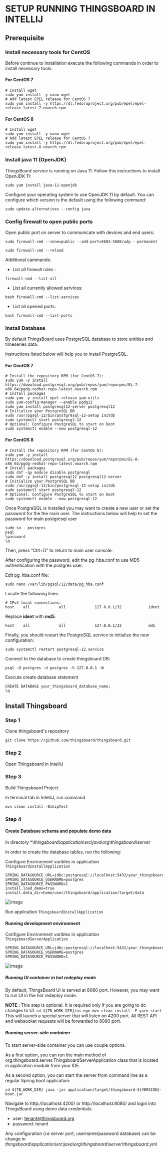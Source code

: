# SETUP RUNNING THINGSBOARD IN INTELLIJ 

## Prerequisite

### Install necessary tools for CentOS

Before continue to installation execute the following commands in order to install necessary tools:

#### For CentOS 7

```
# Install wget
sudo yum install -y nano wget
# Add latest EPEL release for CentOS 7
sudo yum install -y https://dl.fedoraproject.org/pub/epel/epel-release-latest-7.noarch.rpm

```

#### For CentOS 8

```
# Install wget
sudo yum install -y nano wget
# Add latest EPEL release for CentOS 7
sudo yum install -y https://dl.fedoraproject.org/pub/epel/epel-release-latest-8.noarch.rpm

```


### Install java 11 (OpenJDK)

ThingsBoard service is running on Java 11. Follow this instructions to install OpenJDK 11:

`sudo yum install java-11-openjdk`

Configure your operating system to use OpenJDK 11 by default. You can configure which version is the default using the following command:

`sudo update-alternatives --config java`


### Config firewall to open public ports

Open public port on server to communicate with devices and end users:

`sudo firewall-cmd --zone=public --add-port=5683-5688/udp --permanent`

`sudo firewall-cmd --reload`


Additional cammands: 

- List all firewall rules :

`firewall-cmd --list-all`

- List all currently allowed services:

`bash
firewall-cmd --list-services
`
- List all opened ports:

`bash
firewall-cmd --list-ports
`

### Install Database

By default ThingsBoard uses PostgreSQL database to store entities and timeseries data.

Instructions listed below will help you to install PostgreSQL.

#### For CentOS 7

```
# Install the repository RPM (for CentOS 7):
sudo yum -y install https://download.postgresql.org/pub/repos/yum/reporpms/EL-7-x86_64/pgdg-redhat-repo-latest.noarch.rpm
# Install packages
sudo yum -y install epel-release yum-utils
sudo yum-config-manager --enable pgdg12
sudo yum install postgresql12-server postgresql12
# Initialize your PostgreSQL DB
sudo /usr/pgsql-12/bin/postgresql-12-setup initdb
sudo systemctl start postgresql-12
# Optional: Configure PostgreSQL to start on boot
sudo systemctl enable --now postgresql-12
```

#### For CentOS 8

```
# Install the repository RPM (for CentOS 8):
sudo yum -y install https://download.postgresql.org/pub/repos/yum/reporpms/EL-8-x86_64/pgdg-redhat-repo-latest.noarch.rpm
# Install packages
sudo dnf -qy module disable postgresql
sudo dnf -y install postgresql12 postgresql12-server
# Initialize your PostgreSQL DB
sudo /usr/pgsql-12/bin/postgresql-12-setup initdb
sudo systemctl start postgresql-12
# Optional: Configure PostgreSQL to start on boot
sudo systemctl enable --now postgresql-12
```

Once PostgreSQL is installed you may want to create a new user or set the password for the the main user. The instructions below will help to set the password for main postgresql user

```
sudo su - postgres
psql
\password
\q
```
Then, press “Ctrl+D” to return to main user console.

After configuring the password, edit the pg_hba.conf to use MD5 authentication with the postgres user.

Edit pg_hba.conf file:

`sudo nano /var/lib/pgsql/12/data/pg_hba.conf`

Locate the following lines:

```
# IPv4 local connections:
host    all             all             127.0.0.1/32            ident
```

Replace **ident** with **md5**:

```
host    all             all             127.0.0.1/32            md5
```

Finally, you should restart the PostgreSQL service to initialize the new configuration:

`sudo systemctl restart postgresql-12.service`

Connect to the database to create thingsboard DB:

`psql -U postgres -d postgres -h 127.0.0.1 -W`

Execute create database statement

```
CREATE DATABASE your_thingsboard_database_name;
\q
```
## Install Thingsboard


### Step 1

Clone thingsboard's repository 

`git clone https://github.com/thingsboard/thingsboard.git`

### Step 2

Open Thingsboard in IntelliJ

### Step 3

Build Thingsboard Project

In terminal tab in IntelliJ, run command

`mvn clean install -DskipTest`

### Step 4

#### Create Database schema and populate demo data

In directory **\thingsboard\application\src\java\org\thingsboard\server*

In order to create the database tables, run the following:

Configure Environment varibles in application `ThingsboardInstallApplication` 
```
SPRING_DATASOURCE_URL=jdbc:postgresql://localhost:5432/your_thingsboard_database_name
SPRING_DATASOURCE_USERNAME=postgres
SPRING_DATASOURCE_PASSWORD=1
install.load_demo=true
install.data_dir=home/user/thingsboard/application/target/data
```
![image](https://user-images.githubusercontent.com/70082374/193747984-db3a020f-3b10-4e1f-867b-a579082c07e8.png)

Run application `ThingsboardInstallApplication`

#### Running development environment

Configure Environment varibles in application `ThingsboardServerApplication`

```
SPRING_DATASOURCE_URL=jdbc:postgresql://localhost:5432/your_thingsboard_database_name
SPRING_DATASOURCE_USERNAME=postgres
SPRING_DATASOURCE_PASSWORD=1
```
![image](https://user-images.githubusercontent.com/70082374/193748364-6bb8f646-dda7-4c55-a593-f86d765e7f24.png)

##### Running UI container in hot redeploy mode

By default, ThingsBoard UI is served at 8080 port. However, you may want to run UI in the hot redeploy mode.

**NOTE :** This step is optional. It is required only if you are going to do changes to UI.
``
cd ${TB_WORK_DIR}/ui-ngx
mvn clean install -P yarn-start
``
This will launch a special server that will listen on 4200 port. All REST API and websocket requests will be forwarded to 8080 port.

##### Running server-side container

To start server-side container you can use couple options.

As a first option, you can run the main method of org.thingsboard.server.ThingsboardServerApplication class that is located in application module from your IDE.

As a second option, you can start the server from command line as a regular Spring boot application:

``
cd ${TB_WORK_DIR}
java -jar application/target/thingsboard-${VERSION}-boot.jar
``
 
Navigate to http://localhost:4200/ or http://localhost:8080/ and login into ThingsBoard using demo data credentials:

- user: tenant@thingsboard.org
- password: tenant

Any configuration (i.e server port, username/password database) can be change in *thingsboard\application\src\java\org\thingsboard\server\thingsboard.yml*
